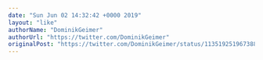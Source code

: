 ```yaml
---
date: "Sun Jun 02 14:32:42 +0000 2019"
layout: "like"
authorName: "DominikGeimer"
authorUrl: "https://twitter.com/DominikGeimer"
originalPost: "https://twitter.com/DominikGeimer/status/1135192519673880577"
---
```

